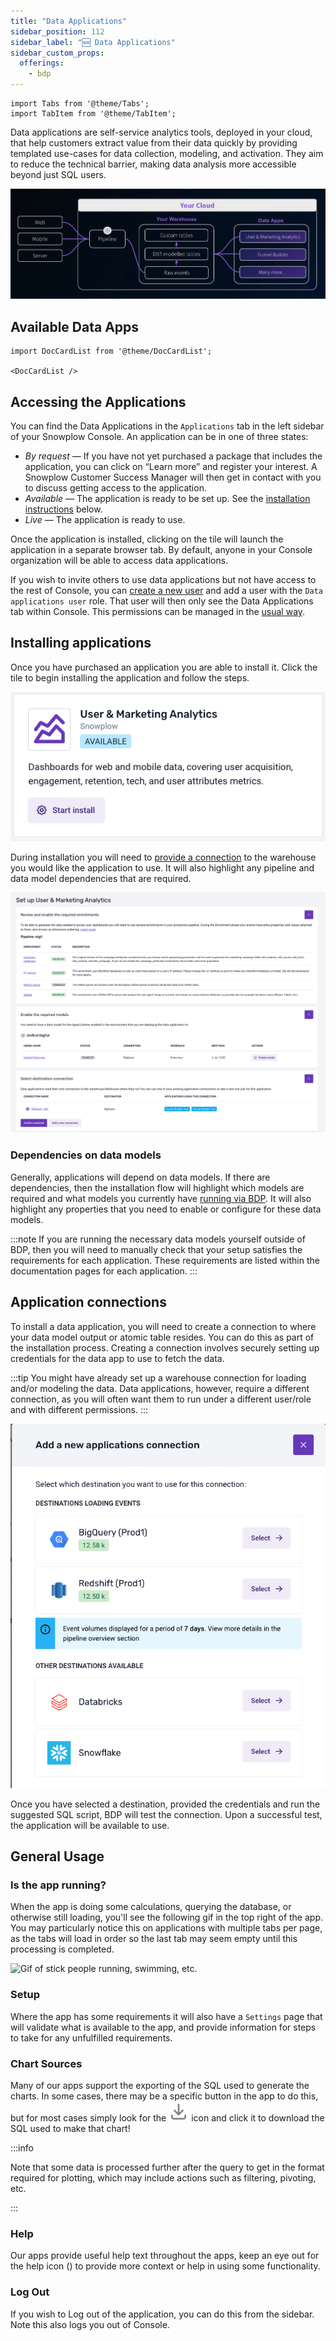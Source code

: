 ```yaml
---
title: "Data Applications"
sidebar_position: 112
sidebar_label: "🆕 Data Applications"
sidebar_custom_props:
  offerings:
    - bdp
---
```


```mdx-code-block
import Tabs from '@theme/Tabs';
import TabItem from '@theme/TabItem';
```

Data applications are self-service analytics tools, deployed in your cloud, that help customers extract value from their data quickly by providing templated use-cases for data collection, modeling, and activation. They aim to reduce the technical barrier, making data analysis more accessible beyond just SQL users.

![Pipeline showing data flowing from tracked events into data apps](./images/data-apps-pipeline.png)

## Available Data Apps
<!-- This will become a table when we have more -->
```mdx-code-block
import DocCardList from '@theme/DocCardList';

<DocCardList /> 
```

## Accessing the Applications

You can find the Data Applications in the `Applications` tab in the left sidebar of your Snowplow Console. An application can be in one of three states:
* _By request_ — If you have not yet purchased a package that includes the application, you can click on “Learn more” and register your interest. A Snowplow Customer Success Manager will then get in contact with you to discuss getting access to the application.
* _Available_ — The application is ready to be set up. See the [installation instructions](#installing-applications) below.
* _Live_ — The application is ready to use.

Once the application is installed, clicking on the tile will launch the application in a separate browser tab. By default, anyone in your Console organization will be able to access data applications.

If you wish to invite others to use data applications but not have access to the rest of Console, you can [create a new user](/docs/using-the-snowplow-console/managing-users/adding-removing/index.md) and add a user with the `Data applications user` role. That user will then only see the Data Applications tab within Console. This permissions can be managed in the [usual way](/docs/using-the-snowplow-console/managing-users/managing-permissions/index.md).

## Installing applications

Once you have purchased an application you are able to install it. Click the tile to begin installing the application and follow the steps. 

![Image of application tile showing start install process](images/install-app-tile.png)

During installation you will need to [provide a connection](#application-connections) to the warehouse you would like the application to use. It will also highlight any pipeline and data model dependencies that are required.

![Image of application install process](images/sample-app-install.png)

### Dependencies on data models

Generally, applications will depend on data models. If there are dependencies, then the installation flow will highlight which models are required and what models you currently have [running via BDP](/docs/modeling-your-data/running-data-models-via-snowplow-bdp/standard-models/index.md). It will also highlight any properties that you need to enable or configure for these data models.

:::note
If you are running the necessary data models yourself outside of BDP, then you will need to manually check that your setup satisfies the requirements for each application. These requirements are listed within the documentation pages for each application.
:::

## Application connections

To install a data application, you will need to create a connection to where your data model output or atomic table resides. You can do this as part of the installation process. Creating a connection involves securely setting up credentials for the data app to use to fetch the data.

:::tip
You might have already set up a warehouse connection for loading and/or modeling the data. Data applications, however, require a different connection, as you will often want them to run under a different user/role and with different permissions.
:::

![Image of application install process](images/add-connection.png)

Once you have selected a destination, provided the credentials and run the suggested SQL script, BDP will test the connection. Upon a successful test, the application will be available to use.

## General Usage
### Is the app running?
When the app is doing some calculations, querying the database, or otherwise still loading, you'll see the following gif in the top right of the app. You may particularly notice this on applications with multiple tabs per page, as the tabs will load in order so the last tab may seem empty until this processing is completed.

<div style={{"background-color": '#F2F4F7'}}>
<img src={require("./images/icon_running.gif").default} alt="Gif of stick people running, swimming, etc." style={{"width":"50px"}}/>
</div>

### Setup
Where the app has some requirements it will also have a `Settings` page that will validate what is available to the app, and provide information for steps to take for any unfulfilled requirements.

### Chart Sources
Many of our apps support the exporting of the SQL used to generate the charts. In some cases, there may be a specific button in the app to do this, but for most cases simply look for the ![](./images/download_sql.svg) icon and click it to download the SQL used to make that chart!

:::info

Note that some data is processed further after the query to get in the format required for plotting, which may include actions such as filtering, pivoting, etc.

:::

### Help
Our apps provide useful help text throughout the apps, keep an eye out for the help icon (<Icon icon="fa-regular fa-circle-question"/>) to provide more context or help in using some functionality.

### Log Out
If you wish to Log out of the application, you can do this from the sidebar. Note this also logs you out of Console.
